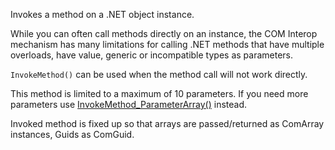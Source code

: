 ﻿Invokes a method on a .NET object instance.While you can often call methods directly on an instance, the COM Interop mechanism has many limitations for calling .NET methods that have multiple overloads, have value, generic or incompatible types as parameters.`InvokeMethod()` can be used when the method call will not work directly.This method is limited to a maximum of 10 parameters. If you need more parameters use [InvokeMethod_ParameterArray()](vfps://Topic/wwDotNetBridge%3A%3AInvokeMethod_ParameterArray) instead.Invoked method is fixed up so that arrays are passed/returned as ComArray instances, Guids as ComGuid.